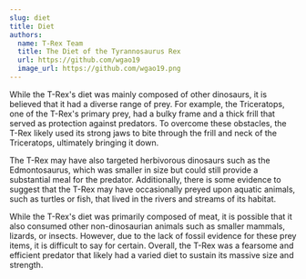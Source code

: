 ```yaml
---
slug: diet
title: Diet
authors:
  name: T-Rex Team
  title: The Diet of the Tyrannosaurus Rex
  url: https://github.com/wgao19
  image_url: https://github.com/wgao19.png
---
```


While the T-Rex's diet was mainly composed of other dinosaurs, it is believed that it had a diverse range of prey. For example, the Triceratops, one of the T-Rex's primary prey, had a bulky frame and a thick frill that served as protection against predators. To overcome these obstacles, the T-Rex likely used its strong jaws to bite through the frill and neck of the Triceratops, ultimately bringing it down.

The T-Rex may have also targeted herbivorous dinosaurs such as the Edmontosaurus, which was smaller in size but could still provide a substantial meal for the predator. Additionally, there is some evidence to suggest that the T-Rex may have occasionally preyed upon aquatic animals, such as turtles or fish, that lived in the rivers and streams of its habitat.

While the T-Rex's diet was primarily composed of meat, it is possible that it also consumed other non-dinosaurian animals such as smaller mammals, lizards, or insects. However, due to the lack of fossil evidence for these prey items, it is difficult to say for certain. Overall, the T-Rex was a fearsome and efficient predator that likely had a varied diet to sustain its massive size and strength.
